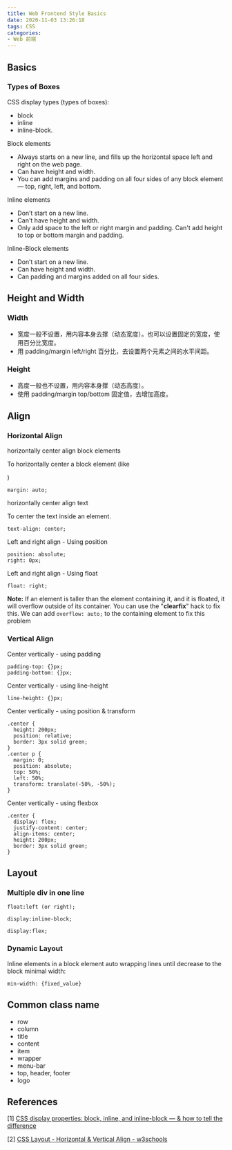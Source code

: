 ```yaml
---
title: Web Frontend Style Basics
date: 2020-11-03 13:26:18
tags: CSS
categories:
- Web 前端
---
```




## Basics

### Types of Boxes

CSS display types (types of boxes): 

- block
- inline
- inline-block.

Block elements 

- Always starts on a new line, and fills up the horizontal space left and right on the web page. 
- Can have height and width.
- You can add margins and padding on all four sides of any block element — top, right, left, and bottom.

Inline elements

- Don’t start on a new line.
- Can't have height and width.
- Only add space to the left or right margin and padding. Can't add height to top or bottom margin and padding.

Inline-Block elements

- Don’t start on a new line.
- Can have height and width.
- Can padding and margins added on all four sides.

## Height and Width

### Width

- 宽度一般不设置，用内容本身去撑（动态宽度）。也可以设置固定的宽度，使用百分比宽度。
- 用 padding/margin left/right 百分比，去设置两个元素之间的水平间距。

### Height

- 高度一般也不设置，用内容本身撑（动态高度）。
- 使用 padding/margin top/bottom 固定值，去增加高度。

## Align

### Horizontal Align

horizontally center align block elements

To horizontally center a block element (like <div>)

```
margin: auto;
```

horizontally center align text

To center the text inside an element.

```
text-align: center;
```

Left and right align - Using position

```
position: absolute;
right: 0px;
```

Left and right align - Using float

```
float: right;
```

**Note:** If an element is taller than the element containing it, and it is floated, it will overflow outside of its container. You can use the "**clearfix**" hack to fix this. We can add `overflow: auto;` to the containing element to fix this problem

### Vertical Align

Center vertically - using padding

```
padding-top: {}px;
padding-bottom: {}px;
```

Center vertically - using line-height

```
line-height: {}px;
```

Center vertically - using position & transform

```
.center {
  height: 200px;
  position: relative;
  border: 3px solid green;
}
.center p {
  margin: 0;
  position: absolute;
  top: 50%;
  left: 50%;
  transform: translate(-50%, -50%);
}
```

Center vertically - using flexbox

```
.center {
  display: flex;
  justify-content: center;
  align-items: center;
  height: 200px;
  border: 3px solid green;
}
```



## Layout



### Multiple div in one line

```
float:left (or right);
```

```
display:inline-block;
```

```
display:flex;
```

### Dynamic Layout

Inline elements in a block element auto wrapping lines until decrease to the block minimal width:

```
min-width: {fixed_value}
```



## Common class name

- row
- column
- title
- content
- item
- wrapper
- menu-bar
- top, header, footer
- logo



## References

[1] [CSS display properties: block, inline, and inline-block — & how to tell the difference](https://medium.com/@DaphneWatson/css-display-properties-block-inline-and-inline-block-how-to-tell-the-difference-7d3a1e6e3051)

[2] [CSS Layout - Horizontal & Vertical Align - w3schools](https://www.w3schools.com/css/css_align.asp)